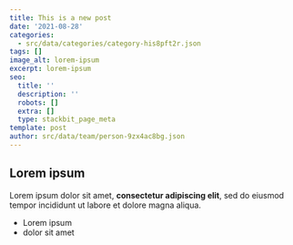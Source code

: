 ```yaml
---
title: This is a new post
date: '2021-08-28'
categories:
  - src/data/categories/category-his8pft2r.json
tags: []
image_alt: lorem-ipsum
excerpt: lorem-ipsum
seo:
  title: ''
  description: ''
  robots: []
  extra: []
  type: stackbit_page_meta
template: post
author: src/data/team/person-9zx4ac8bg.json
---
```

## Lorem ipsum

Lorem ipsum dolor sit amet, **consectetur adipiscing elit**, sed do eiusmod tempor incididunt ut labore et dolore magna aliqua.

- Lorem ipsum
- dolor sit amet
